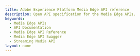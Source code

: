 ```yaml
---
title: Adobe Experience Platform Media Edge API reference
description: Open API specification for the Media Edge APIs.
keywords:
  - Media Edge APIs
  - API Documentation
  - Media Edge API Reference
  - Media Edge API Swagger
  - Streaming Media API
layout: none
---
```

<RedoclyAPIBlock src="/data-collection-apis/docs/media-edge.yaml" scrollYOffset={64}/>
